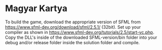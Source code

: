 # Magyar Kartya
To build the game, download the appropriate version of SFML from https://www.sfml-dev.org/download/sfml/2.5.1/ (32bit). Set up your compiler as shown in https://www.sfml-dev.org/tutorials/2.5/start-vc.php. Copy the DLL's inside of the downloaded SFML-version/bin folder into your debug and/or release folder inside the solution folder and compile.